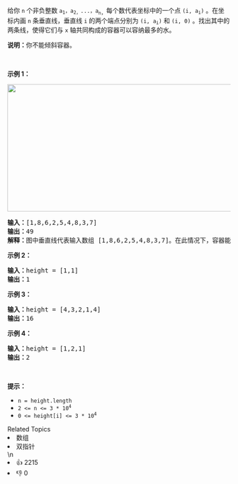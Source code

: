 <p>给你 <code>n</code> 个非负整数 <code>a<sub>1</sub>，a<sub>2，</sub>...，a</code><sub><code>n</code>，</sub>每个数代表坐标中的一个点 <code>(i, a<sub>i</sub>)</code> 。在坐标内画 <code>n</code> 条垂直线，垂直线 <code>i</code> 的两个端点分别为 <code>(i, a<sub>i</sub>)</code> 和 <code>(i, 0)</code> 。找出其中的两条线，使得它们与 <code>x</code> 轴共同构成的容器可以容纳最多的水。</p>

<p><strong>说明：</strong>你不能倾斜容器。</p>

<p> </p>

<p><strong>示例 1：</strong></p>

<p><img alt="" src="https://aliyun-lc-upload.oss-cn-hangzhou.aliyuncs.com/aliyun-lc-upload/uploads/2018/07/25/question_11.jpg" style="height: 287px; width: 600px;" /></p>

<pre>
<strong>输入：</strong>[1,8,6,2,5,4,8,3,7]
<strong>输出：</strong>49 
<strong>解释：</strong>图中垂直线代表输入数组 [1,8,6,2,5,4,8,3,7]。在此情况下，容器能够容纳水（表示为蓝色部分）的最大值为 49。</pre>

<p><strong>示例 2：</strong></p>

<pre>
<strong>输入：</strong>height = [1,1]
<strong>输出：</strong>1
</pre>

<p><strong>示例 3：</strong></p>

<pre>
<strong>输入：</strong>height = [4,3,2,1,4]
<strong>输出：</strong>16
</pre>

<p><strong>示例 4：</strong></p>

<pre>
<strong>输入：</strong>height = [1,2,1]
<strong>输出：</strong>2
</pre>

<p> </p>

<p><strong>提示：</strong></p>

<ul>
	<li><code>n = height.length</code></li>
	<li><code>2 <= n <= 3 * 10<sup>4</sup></code></li>
	<li><code>0 <= height[i] <= 3 * 10<sup>4</sup></code></li>
</ul>
<div><div>Related Topics</div><div><li>数组</li><li>双指针</li></div></div>\n<div><li>👍 2215</li><li>👎 0</li></div>